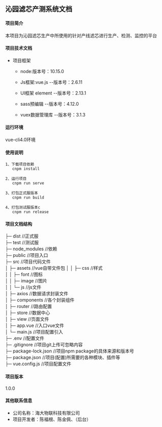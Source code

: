 沁园滤芯产测系统文档
-------
#### 项目简介
本项目为沁园滤芯生产中所使用的针对产线滤芯进行生产、检测、监控的平台

#### 项目技术文档

   - 项目框架
     - node:版本号：10.15.0
	 
     - Js框架:vue.js  --版本号：2.6.11
     
     - UI框架  element  --版本号：2.13.1
     
     - sass预编辑  --版本号：4.12.0
     
     - vuex数据管理库    --版本号：3.1.3  
      
 

#### 运行环境
  vue-cli4.0环境
   
#### 使用说明 
  
    1、下载项目依赖
       cnpm install
       
    2、运行项目
       cnpm run serve
    		
    3、打包正式服版本
       cnpm run build 
	   
    4、打包测试服版本c
       cnpm run release 

#### 项目文档结构
├─ dist            //正式服   
├─ test            //测试服                                         
├─ node_modules    //依赖  
├─ public          //项目入口      
├─ src             //项目代码文件  
│  ├─ assets       //vue自带文件包 
│  │   ├─ css         //样式  
│  │   ├─ font        //图标       
│  │   ├─ image       //图片      
│  │   └─ js          //js文件             
│  ├─ axios        //数据请求封装文件  
│  ├─ components   //各个封装组件   
│  ├─ router       //路由配置                 
│  ├─ store        //数据中心  
│  ├─ view         //页面文件      
│  ├─ app.vue      //入口vue文件       
│  └─ main.js      //项目配置引入        
├─ .env            //配置文件       
├─ .gitignore          //项目git上传可忽略内容   
├─ package-lock.json   //项目npm package的具体来源和版本号   
├─ package.json        //项目(配置)所需要的各种模块、插件等            
├─ vue.config.js          //项目配置文件       
       
#### 项目版本
   1.0.0
    
#### 其他联系信息
   
   - 公司名称：海大物联科技有限公司
   - 项目开发者：陈福根、陈金佩、（后台）

